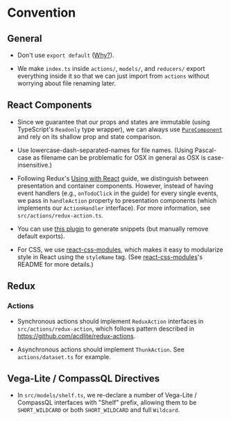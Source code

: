 # Convention

## General

- Don't use `export default` ([Why?](https://basarat.gitbooks.io/typescript/docs/tips/defaultIsBad.html)).

- We make `index.ts` inside `actions/`, `models/`, and `reducers/` export everything inside it so that we can just import from `actions` without worrying about file renaming later.

## React Components

- Since we guarantee that our props and states are immutable (using TypeScript's `Readonly` type wrapper), we can always use [`PureComponent`](https://facebook.github.io/react/docs/react-api.html#react.purecomponent) and rely on its shallow prop and state comparison.

- Use lowercase-dash-separated-names for file names. (Using Pascal-case as filename can be problematic for OSX in general as OSX is case-insensitive.)
- Following Redux's [Using with React](http://redux.js.org/docs/basics/UsageWithReact.html) guide, we distinguish between presentation and container components. However, instead of having event handlers (e.g., `onTodoClick` in the guide) for every single events, we pass in `handleAction` property to presentation components (which implements our `ActionHandler` interface).  For more information, see `src/actions/redux-action.ts`.
- You can use [this plugin](https://marketplace.visualstudio.com/items?itemName=infeng.vscode-react-typescript) to generate snippets (but manually remove default exports).

- For CSS, we use [react-css-modules](https://github.com/gajus/react-css-modules), which makes it easy to modularize style in React using the `styleName` tag.  (See [react-css-modules](https://github.com/gajus/react-css-modules)'s README for more details.)

## Redux

### Actions

- Synchronous actions should implement `ReduxAction` interfaces in `src/actions/redux-action`, which follows pattern described in https://github.com/acdlite/redux-actions.

- Asynchronous actions should implement `ThunkAction`.  See `actions/dataset.ts` for example.

## Vega-Lite / CompassQL Directives

- In `src/models/shelf.ts`, we re-declare a number of Vega-Lite / CompassQL interfaces with "Shelf" prefix, allowing them to be `SHORT_WILDCARD` or both `SHORT_WILDCARD` and full `Wildcard`.
